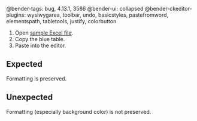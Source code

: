 @bender-tags: bug, 4.13.1, 3586
@bender-ui: collapsed
@bender-ckeditor-plugins: wysiwygarea, toolbar, undo, basicstyles, pastefromword, elementspath, tabletools, justify,
colorbutton

1. Open [sample Excel file](_assets/3586.xlsx).
1. Copy the blue table.
1. Paste into the editor.

## Expected

Formatting is preserved.

## Unexpected

Formatting (especially background color) is not preserved.
